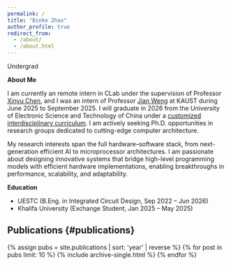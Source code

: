 ```yaml
---
permalink: /
title: "Binke Zhao"
author_profile: true
redirect_from: 
  - /about/
  - /about.html
---
```


Undergrad  

**About Me**

I am currently an remote intern in CLab under the supervision of Professor [Xinyu Chen](https://soldierchen.github.io/), and I was an intern of Professor [Jian Weng](https://were.github.io/) at KAUST during June 2025 to September 2025. I will graduate in 2026 from the University of Electronic Science and Technology of China under a [customized interdisciplinary curriculum](https://icse.uestc.edu.cn/info/1057/4103.htm). I am actively seeking Ph.D. opportunities in research groups dedicated to cutting-edge computer architecture.

My research interests span the full hardware–software stack, from next-generation efficient AI to microprocessor architectures. I am passionate about designing innovative systems that bridge high-level programming models with efficient hardware implementations, enabling breakthroughs in performance, scalability, and adaptability.

**Education**

- UESTC (B.Eng. in Integrated Circuit Design, Sep 2022 – Jun 2026)
- Khalifa University (Exchange Student, Jan 2025 – May 2025)

## Publications {#publications}

{% assign pubs = site.publications | sort: 'year' | reverse %}
{% for post in pubs limit: 10 %}
  {% include archive-single.html %}
{% endfor %}
